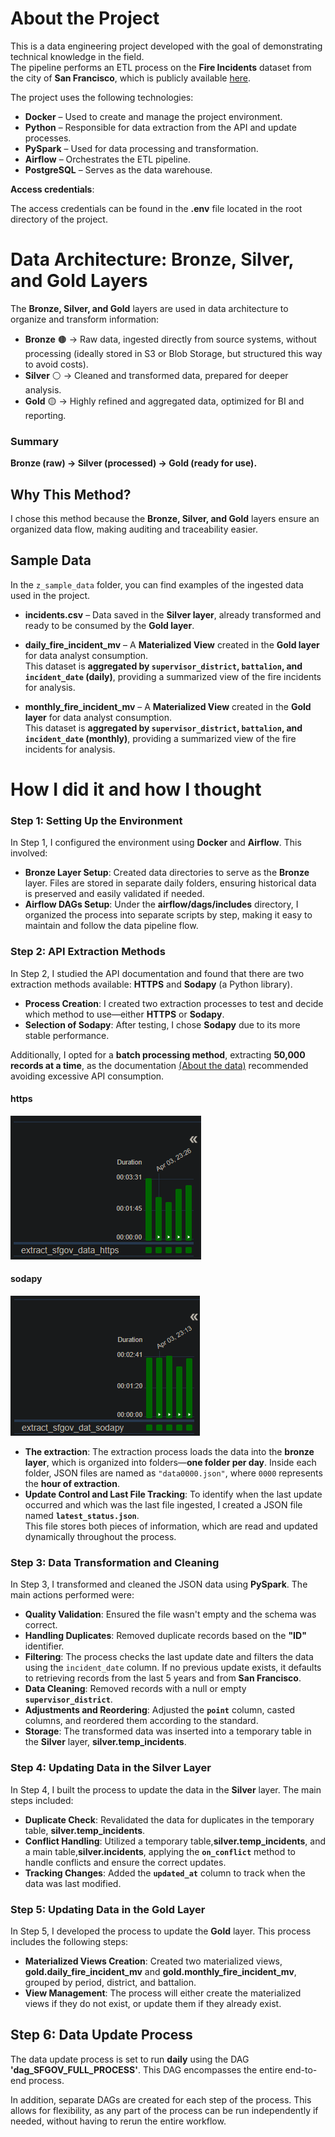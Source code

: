 # About the Project

This is a data engineering project developed with the goal of demonstrating technical knowledge in the field.  
The pipeline performs an ETL process on the **Fire Incidents** dataset from the city of **San Francisco**, which is publicly available [here](https://data.sfgov.org/Public-Safety/Fire-Incidents/wr8u-xric/about_data).

The project uses the following technologies:

- **Docker** – Used to create and manage the project environment.  
- **Python** – Responsible for data extraction from the API and update processes.  
- **PySpark** – Used for data processing and transformation.  
- **Airflow** – Orchestrates the ETL pipeline.  
- **PostgreSQL** – Serves as the data warehouse.

**Access credentials**:

   The access credentials can be found in the **.env** file located in the root directory of the project.

# Data Architecture: Bronze, Silver, and Gold Layers

The **Bronze, Silver, and Gold** layers are used in data architecture to organize and transform information:

- **Bronze**  🟤 → Raw data, ingested directly from source systems, without processing (ideally stored in S3 or Blob Storage, but structured this way to avoid costs).
- **Silver** ⚪ → Cleaned and transformed data, prepared for deeper analysis.
- **Gold** 🟡 → Highly refined and aggregated data, optimized for BI and reporting.

### Summary
**Bronze (raw) → Silver (processed) → Gold (ready for use).**
## Why This Method?
I chose this method because the **Bronze, Silver, and Gold** layers ensure an organized data flow, making auditing and traceability easier.

## Sample Data

In the `z_sample_data` folder, you can find examples of the ingested data used in the project.

- **incidents.csv** – Data saved in the **Silver layer**, already transformed and ready to be consumed by the **Gold layer**.

- **daily_fire_incident_mv** – A **Materialized View** created in the **Gold layer** for data analyst consumption.  
  This dataset is **aggregated by `supervisor_district`, `battalion`, and `incident_date` (daily)**, providing a summarized view of the fire incidents for analysis.

- **monthly_fire_incident_mv** – A **Materialized View** created in the **Gold layer** for data analyst consumption.  
  This dataset is **aggregated by `supervisor_district`, `battalion`, and `incident_date` (monthly)**, providing a summarized view of the fire incidents for analysis.


# How I did it and how I thought
### Step 1: Setting Up the Environment

In Step 1, I configured the environment using **Docker** and **Airflow**. This involved:

- **Bronze Layer Setup**: Created data directories to serve as the **Bronze** layer. Files are stored in separate daily folders, ensuring historical data is preserved and easily validated if needed.
- **Airflow DAGs Setup**: Under the **airflow/dags/includes** directory, I organized the process into separate scripts by step, making it easy to maintain and follow the data pipeline flow.

### Step 2: API Extraction Methods

In Step 2, I studied the API documentation and found that there are two extraction methods available: **HTTPS** and **Sodapy** (a Python library).

- **Process Creation**: I created two extraction processes to test and decide which method to use—either **HTTPS** or **Sodapy**.
- **Selection of Sodapy**: After testing, I chose **Sodapy** due to its more stable performance.

Additionally, I opted for a **batch processing method**, extracting **50,000 records at a time**, as the documentation [(About the data)](https://data.sfgov.org/Public-Safety/Fire-Incidents/wr8u-xric/about_data) recommended avoiding excessive API consumption.

#### https
![extract_sfgov_data_https - Time](imgs/extract_sfgov_data_https%20-%20Time.png)

#### sodapy
![extract_sfgov_data_https - Time](imgs/extract_sfgov_data_sodapy%20-%20Time.png)

- **The extraction**: The extraction process loads the data into the **bronze layer**, which is organized into folders—**one folder per day**. Inside each folder, JSON files are named as `"data0000.json"`, where `0000` represents the **hour of extraction**.
- **Update Control and Last File Tracking**: To identify when the last update occurred and which was the last file ingested, I created a JSON file named **`latest_status.json`**.  
This file stores both pieces of information, which are read and updated dynamically throughout the process.

### Step 3: Data Transformation and Cleaning

In Step 3, I transformed and cleaned the JSON data using **PySpark**. The main actions performed were:

- **Quality Validation**: Ensured the file wasn't empty and the schema was correct.
- **Handling Duplicates**: Removed duplicate records based on the **"ID"** identifier.
- **Filtering**: The process checks the last update date and filters the data using the `incident_date` column. If no previous update exists, it defaults to retrieving records from the last 5 years and from **San Francisco**.
- **Data Cleaning**: Removed records with a null or empty **`supervisor_district`**.
- **Adjustments and Reordering**: Adjusted the **`point`** column, casted columns, and reordered them according to the standard.
- **Storage**: The transformed data was inserted into a temporary table in the **Silver** layer, **silver.temp_incidents**.

### Step 4: Updating Data in the Silver Layer

In Step 4, I built the process to update the data in the **Silver** layer. The main steps included:

- **Duplicate Check**: Revalidated the data for duplicates in the temporary table, **silver.temp_incidents**.
- **Conflict Handling**: Utilized a temporary table,**silver.temp_incidents**, and a main table,**silver.incidents**, applying the **`on_conflict`** method to handle conflicts and ensure the correct updates.
- **Tracking Changes**: Added the **`updated_at`** column to track when the data was last modified.

### Step 5: Updating Data in the Gold Layer

In Step 5, I developed the process to update the **Gold** layer. This process includes the following steps:

- **Materialized Views Creation**: Created two materialized views, **gold.daily_fire_incident_mv** and **gold.monthly_fire_incident_mv**, grouped by period, district, and battalion.
- **View Management**: The process will either create the materialized views if they do not exist, or update them if they already exist.

## Step 6: Data Update Process

The data update process is set to run **daily** using the DAG **'dag_SFGOV_FULL_PROCESS'**. This DAG encompasses the entire end-to-end process.

In addition, separate DAGs are created for each step of the process. This allows for flexibility, as any part of the process can be run independently if needed, without having to rerun the entire workflow.

